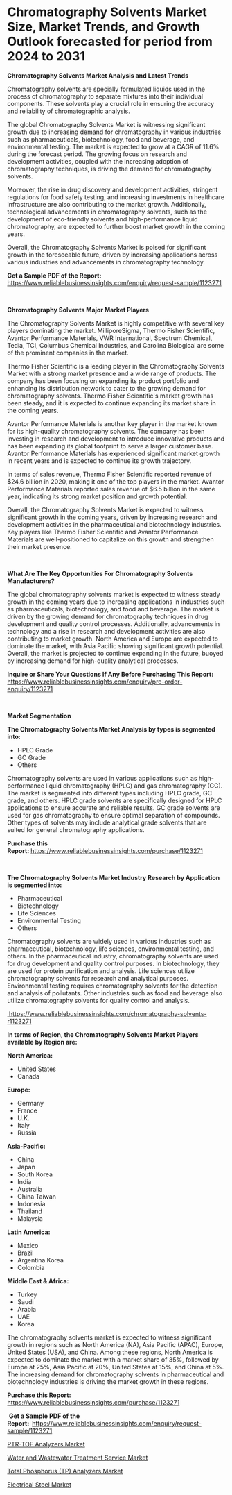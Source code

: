 <p><h1>Chromatography Solvents Market Size, Market Trends, and Growth Outlook forecasted for period from 2024 to 2031</h1></p><p><strong>Chromatography Solvents Market Analysis and Latest Trends</strong></p>
<p><p>Chromatography solvents are specially formulated liquids used in the process of chromatography to separate mixtures into their individual components. These solvents play a crucial role in ensuring the accuracy and reliability of chromatographic analysis.</p><p>The global Chromatography Solvents Market is witnessing significant growth due to increasing demand for chromatography in various industries such as pharmaceuticals, biotechnology, food and beverage, and environmental testing. The market is expected to grow at a CAGR of 11.6% during the forecast period. The growing focus on research and development activities, coupled with the increasing adoption of chromatography techniques, is driving the demand for chromatography solvents.</p><p>Moreover, the rise in drug discovery and development activities, stringent regulations for food safety testing, and increasing investments in healthcare infrastructure are also contributing to the market growth. Additionally, technological advancements in chromatography solvents, such as the development of eco-friendly solvents and high-performance liquid chromatography, are expected to further boost market growth in the coming years.</p><p>Overall, the Chromatography Solvents Market is poised for significant growth in the foreseeable future, driven by increasing applications across various industries and advancements in chromatography technology.</p></p>
<p><strong>Get a Sample PDF of the Report:&nbsp;</strong> <a href="https://www.reliablebusinessinsights.com/enquiry/request-sample/1123271">https://www.reliablebusinessinsights.com/enquiry/request-sample/1123271</a></p>
<p>&nbsp;</p>
<p><strong>Chromatography Solvents Major Market Players</strong></p>
<p><p>The Chromatography Solvents Market is highly competitive with several key players dominating the market. MilliporeSigma, Thermo Fisher Scientific, Avantor Performance Materials, VWR International, Spectrum Chemical, Tedia, TCI, Columbus Chemical Industries, and Carolina Biological are some of the prominent companies in the market.</p><p>Thermo Fisher Scientific is a leading player in the Chromatography Solvents Market with a strong market presence and a wide range of products. The company has been focusing on expanding its product portfolio and enhancing its distribution network to cater to the growing demand for chromatography solvents. Thermo Fisher Scientific's market growth has been steady, and it is expected to continue expanding its market share in the coming years.</p><p>Avantor Performance Materials is another key player in the market known for its high-quality chromatography solvents. The company has been investing in research and development to introduce innovative products and has been expanding its global footprint to serve a larger customer base. Avantor Performance Materials has experienced significant market growth in recent years and is expected to continue its growth trajectory.</p><p>In terms of sales revenue, Thermo Fisher Scientific reported revenue of $24.6 billion in 2020, making it one of the top players in the market. Avantor Performance Materials reported sales revenue of $6.5 billion in the same year, indicating its strong market position and growth potential.</p><p>Overall, the Chromatography Solvents Market is expected to witness significant growth in the coming years, driven by increasing research and development activities in the pharmaceutical and biotechnology industries. Key players like Thermo Fisher Scientific and Avantor Performance Materials are well-positioned to capitalize on this growth and strengthen their market presence.</p></p>
<p>&nbsp;</p>
<p><strong>What Are The Key Opportunities For Chromatography Solvents Manufacturers?</strong></p>
<p><p>The global chromatography solvents market is expected to witness steady growth in the coming years due to increasing applications in industries such as pharmaceuticals, biotechnology, and food and beverage. The market is driven by the growing demand for chromatography techniques in drug development and quality control processes. Additionally, advancements in technology and a rise in research and development activities are also contributing to market growth. North America and Europe are expected to dominate the market, with Asia Pacific showing significant growth potential. Overall, the market is projected to continue expanding in the future, buoyed by increasing demand for high-quality analytical processes.</p></p>
<p><strong>Inquire or Share Your Questions If Any Before Purchasing This Report:</strong> <a href="https://www.reliablebusinessinsights.com/enquiry/pre-order-enquiry/1123271">https://www.reliablebusinessinsights.com/enquiry/pre-order-enquiry/1123271</a></p>
<p>&nbsp;</p>
<p><strong>Market Segmentation</strong></p>
<p><strong>The Chromatography Solvents Market Analysis by types is segmented into:</strong></p>
<p><ul><li>HPLC Grade</li><li>GC Grade</li><li>Others</li></ul></p>
<p><p>Chromatography solvents are used in various applications such as high-performance liquid chromatography (HPLC) and gas chromatography (GC). The market is segmented into different types including HPLC grade, GC grade, and others. HPLC grade solvents are specifically designed for HPLC applications to ensure accurate and reliable results. GC grade solvents are used for gas chromatography to ensure optimal separation of compounds. Other types of solvents may include analytical grade solvents that are suited for general chromatography applications.</p></p>
<p><strong>Purchase this Report:&nbsp;</strong><a href="https://www.reliablebusinessinsights.com/purchase/1123271">https://www.reliablebusinessinsights.com/purchase/1123271</a></p>
<p>&nbsp;</p>
<p><strong>The Chromatography Solvents Market Industry Research by Application is segmented into:</strong></p>
<p><ul><li>Pharmaceutical</li><li>Biotechnology</li><li>Life Sciences</li><li>Environmental Testing</li><li>Others</li></ul></p>
<p><p>Chromatography solvents are widely used in various industries such as pharmaceutical, biotechnology, life sciences, environmental testing, and others. In the pharmaceutical industry, chromatography solvents are used for drug development and quality control purposes. In biotechnology, they are used for protein purification and analysis. Life sciences utilize chromatography solvents for research and analytical purposes. Environmental testing requires chromatography solvents for the detection and analysis of pollutants. Other industries such as food and beverage also utilize chromatography solvents for quality control and analysis.</p></p>
<p><a href="https://www.reliablebusinessinsights.com/chromatography-solvents-r1123271">&nbsp;https://www.reliablebusinessinsights.com/chromatography-solvents-r1123271</a></p>
<p><strong>In terms of Region, the Chromatography Solvents Market Players available by Region are:</strong></p>
<p>
    <p> <strong> North America: </strong>
        <ul>
            <li>United States</li>
            <li>Canada</li>
        </ul>
        </p> 
    <p> <strong> Europe: </strong>
        <ul>
            <li>Germany</li>
            <li>France</li>
            <li>U.K.</li>
            <li>Italy</li>
            <li>Russia</li>
        </ul>
        </p> 
    <p> <strong> Asia-Pacific: </strong>
        <ul>
            <li>China</li>
            <li>Japan</li>
            <li>South Korea</li>
            <li>India</li>
            <li>Australia</li>
            <li>China Taiwan</li>
            <li>Indonesia</li>
            <li>Thailand</li>
            <li>Malaysia</li>
        </ul>
        </p> 
    <p> <strong> Latin America: </strong>
        <ul>
            <li>Mexico</li>
            <li>Brazil</li>
            <li>Argentina Korea</li>
            <li>Colombia</li>
        </ul>
        </p> 
    <p> <strong> Middle East & Africa: </strong>
        <ul>
            <li>Turkey</li>
            <li>Saudi</li>
            <li>Arabia</li>
            <li>UAE</li>
            <li>Korea</li>
        </ul>
    </p>
    </p>
<p><p>The chromatography solvents market is expected to witness significant growth in regions such as North America (NA), Asia Pacific (APAC), Europe, United States (USA), and China. Among these regions, North America is expected to dominate the market with a market share of 35%, followed by Europe at 25%, Asia Pacific at 20%, United States at 15%, and China at 5%. The increasing demand for chromatography solvents in pharmaceutical and biotechnology industries is driving the market growth in these regions.</p></p>
<p><strong>Purchase this Report: </strong><a href="https://www.reliablebusinessinsights.com/purchase/1123271">https://www.reliablebusinessinsights.com/purchase/1123271</a></p>
<p>&nbsp;<strong>Get a Sample PDF of the Report:&nbsp;&nbsp;</strong><a href="https://www.reliablebusinessinsights.com/enquiry/request-sample/1123271">https://www.reliablebusinessinsights.com/enquiry/request-sample/1123271</a></p>
<p><strong></strong></p>
<p><p><a href="https://github.com/julyju69/Market-Research-Report-List-4/blob/main/ptr-tof-analyzers-market.md">PTR-TOF Analyzers Market</a></p><p><a href="https://medium.com/@rosslarkin1962/water-and-wastewater-treatment-service-market-size-is-growing-at-cagr-of-5-4-138b025675a7">Water and Wastewater Treatment Service Market</a></p><p><a href="https://github.com/nathandecarvalho/Market-Research-Report-List-4/blob/main/total-phosphorus-tp-analyzers-market.md">Total Phosphorus (TP) Analyzers Market</a></p><p><a href="https://medium.com/@raperang95/electrical-steel-market-share-size-trends-industry-analysis-report-by-application-39d45d34437b">Electrical Steel Market</a></p></p>